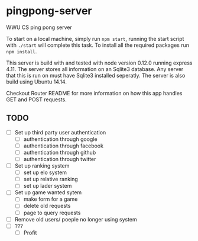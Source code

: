 # pingpong-server
WWU CS ping pong server

To start on a local machine, simply run `npm start`, running the start script with `./start` will complete this task. To install all the required packages run `npm install`. 

This server is build with and tested with node version 0.12.0 running express 4.11. The server stores all information on an Sqlite3 database. 
Any server that this is run on must have Sqlite3 installed seperatly. The server is also build using Ubuntu 14.14. 

Checkout Router README for more information on how this app handles GET and POST requests.

## TODO
- [ ] Set up third party user authentication
	- [ ] authentication through google
	- [ ] authentication through facebook
	- [ ] authentication through github
	- [ ] authentication through twitter
- [ ] Set up ranking system
	- [ ] set up elo system
	- [ ] set up relative ranking
	- [ ] set up lader system
- [ ] Set up game wanted sytem
	- [ ] make form for a game
	- [ ] delete old requests
	- [ ] page to query requests
- [ ] Remove old users/ poeple no longer using system
- [ ] ???
    - [ ] Profit
